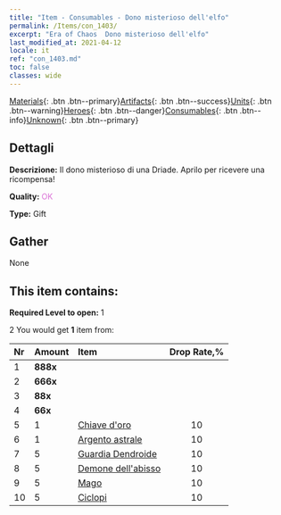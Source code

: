 ```yaml
---
title: "Item - Consumables - Dono misterioso dell'elfo"
permalink: /Items/con_1403/
excerpt: "Era of Chaos  Dono misterioso dell'elfo"
last_modified_at: 2021-04-12
locale: it
ref: "con_1403.md"
toc: false
classes: wide
---
```

 [Materials](/it/Items/){: .btn .btn--primary}[Artifacts](/it/Items/Artifacts/){: .btn .btn--success}[Units](/it/Items/Units/){: .btn .btn--warning}[Heroes](/it/Items/Heroes/){: .btn .btn--danger}[Consumables](/it/Items/Consumables/){: .btn .btn--info}[Unknown](/it/Items/Unknown/){: .btn .btn--primary}

## Dettagli
 **Descrizione:** Il dono misterioso di una Driade. Aprilo per ricevere una ricompensa!

 **Quality:** <span style="color: #DA70D6">OK</span>

 **Type:** Gift

## Gather

  None

## This item contains:

 **Required Level to open:** 1

 2 You would get **1** item  from:

  | Nr | Amount |     Item    | Drop Rate,% |
  |:---|:-------|:------------|:---------:|
  | 1 |  **888x** | <i class="fas fa-gem"/> |  | 4 | 
  | 2 |  **666x** | <i class="fas fa-gem"/> |  | 6 | 
  | 3 |  **88x** | <i class="fas fa-gem"/> |  | 15 | 
  | 4 |  **66x** | <i class="fas fa-gem"/> |  | 15 | 
  | 5 | 1 | [Chiave d'oro](/it/Items/con_783/) | 10 | 
  | 6 | 1 | [Argento astrale](/it/Items/con_969/) | 10 | 
  | 7 | 5 | [Guardia Dendroide](/it/Items/unt_203/) | 10 | 
  | 8 | 5 | [Demone dell'abisso](/it/Items/unt_230/) | 10 | 
  | 9 | 5 | [Mago](/it/Items/unt_238/) | 10 | 
  | 10 | 5 | [Ciclopi](/it/Items/unt_222/) | 10 | 
